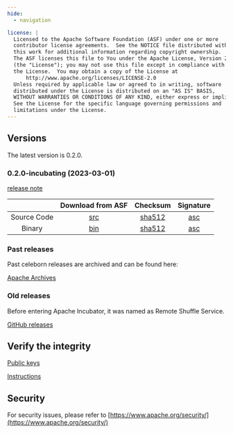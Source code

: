 ```yaml
---
hide:
  - navigation

license: |
  Licensed to the Apache Software Foundation (ASF) under one or more
  contributor license agreements.  See the NOTICE file distributed with
  this work for additional information regarding copyright ownership.
  The ASF licenses this file to You under the Apache License, Version 2.0
  (the "License"); you may not use this file except in compliance with
  the License.  You may obtain a copy of the License at
      http://www.apache.org/licenses/LICENSE-2.0
  Unless required by applicable law or agreed to in writing, software
  distributed under the License is distributed on an "AS IS" BASIS,
  WITHOUT WARRANTIES OR CONDITIONS OF ANY KIND, either express or implied.
  See the License for the specific language governing permissions and
  limitations under the License.
---
```


## Versions

The latest version is 0.2.0.

### 0.2.0-incubating (2023-03-01)

[release note](community/release_notes/release_note_0.2.0.md)

|             |                                                           Download from ASF                                                           |                                                                   Checksum                                                                    | Signature |
|:-----------:|:-------------------------------------------------------------------------------------------------------------------------------------:|:---------------------------------------------------------------------------------------------------------------------------------------------:|:---------:|
| Source Code | [src](https://www.apache.org/dyn/closer.lua/incubator/celeborn/celeborn-0.2.0-incubating/apache-celeborn-0.2.0-incubating-source.tgz) | [sha512](https://www.apache.org/dyn/closer.lua/incubator/celeborn/celeborn-0.2.0-incubating/apache-celeborn-0.2.0-incubating-src.tgz.sha512)  | [asc](https://www.apache.org/dyn/closer.lua/incubator/celeborn/celeborn-0.2.0-incubating/apache-apache-celeborn-0.2.0-incubating-src.tgz.asc) |
| Binary      | [bin](https://www.apache.org/dyn/closer.lua/incubator/celeborn/celeborn-0.2.0-incubating/apache-celeborn-0.2.0-incubating-bin.tgz)    | [sha512](https://www.apache.org/dyn/closer.lua/incubator/celeborn/celeborn-0.2.0-incubating/apache-celeborn-0.2.0-incubating-bin.tgz.sha512)  | [asc](https://www.apache.org/dyn/closer.lua/incubator/celeborn/celeborn-0.2.0-incubating/apache-apache-celeborn-0.2.0-incubating-bin.tgz.asc) |
### Past releases

Past celeborn releases are archived and can be found here:

[Apache Archives](https://archive.apache.org/dist/incubator/celeborn/)

### Old releases

Before entering Apache Incubator, it was named as Remote Shuffle Service.

[GitHub releases](https://github.com/apache/incubator-celeborn/releases)


## Verify the integrity

[Public keys](https://downloads.apache.org/incubator/celeborn/KEYS)

[Instructions](https://www.apache.org/info/verification.html)

## Security

For security issues, please refer to [https://www.apache.org/security/](https://www.apache.org/security/)
